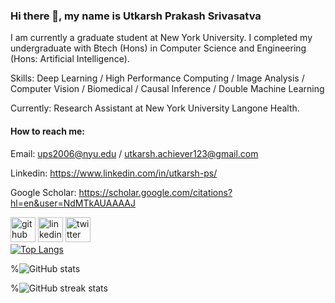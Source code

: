 ### Hi there 👋, my name is Utkarsh Prakash Srivasatva

I am currently a graduate student at New York University. I completed my undergraduate with Btech (Hons) in Computer Science and Engineering (Hons: Artificial Intelligence).


Skills: Deep Learning / High Performance Computing / Image Analysis / Computer Vision / Biomedical / Causal Inference / Double Machine Learning

Currently: Research Assistant at New York University Langone Health.

#### How to reach me:

Email: ups2006@nyu.edu / utkarsh.achiever123@gmail.com

Linkedin: https://www.linkedin.com/in/utkarsh-ps/

Google Scholar: https://scholar.google.com/citations?hl=en&user=NdMTkAUAAAAJ


[<img src='https://cdn.jsdelivr.net/npm/simple-icons@3.0.1/icons/github.svg' alt='github' height='40'>](https://github.com/utkarsh231)  [<img src='https://cdn.jsdelivr.net/npm/simple-icons@3.0.1/icons/linkedin.svg' alt='linkedin' height='40'>](https://www.linkedin.com/in/https://www.linkedin.com/in/utkarsh-ps//)  [<img src='https://cdn.jsdelivr.net/npm/simple-icons@3.0.1/icons/twitter.svg' alt='twitter' height='40'>](https://twitter.com/https://twitter.com/Utkarsh_ps)  
[![Top Langs](https://github-readme-stats.vercel.app/api/top-langs/?username=utkarsh231)](https://github.com/anuraghazra/github-readme-stats)

%![GitHub stats](https://github-readme-stats.vercel.app/api?username=utkarsh231&show_icons=true&count_private=true)  

%![GitHub streak stats](https://github-readme-streak-stats.herokuapp.com/?user=utkarsh231)  

